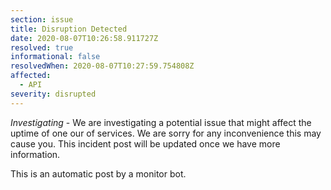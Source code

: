 ```yaml
---
section: issue
title: Disruption Detected
date: 2020-08-07T10:26:58.911727Z
resolved: true
informational: false
resolvedWhen: 2020-08-07T10:27:59.754808Z
affected:
  - API
severity: disrupted
---
```

*Investigating* - We are investigating a potential issue that might affect the uptime of one our of services. We are sorry for any inconvenience this may cause you. This incident post will be updated once we have more information.

This is an automatic post by a monitor bot.
        